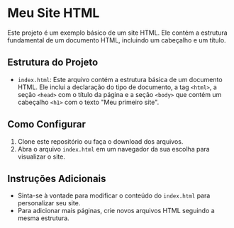 # Meu Site HTML

Este projeto é um exemplo básico de um site HTML. Ele contém a estrutura fundamental de um documento HTML, incluindo um cabeçalho e um título.

## Estrutura do Projeto

- `index.html`: Este arquivo contém a estrutura básica de um documento HTML. Ele inclui a declaração do tipo de documento, a tag `<html>`, a seção `<head>` com o título da página e a seção `<body>` que contém um cabeçalho `<h1>` com o texto "Meu primeiro site".

## Como Configurar

1. Clone este repositório ou faça o download dos arquivos.
2. Abra o arquivo `index.html` em um navegador da sua escolha para visualizar o site.

## Instruções Adicionais

- Sinta-se à vontade para modificar o conteúdo do `index.html` para personalizar seu site.
- Para adicionar mais páginas, crie novos arquivos HTML seguindo a mesma estrutura.